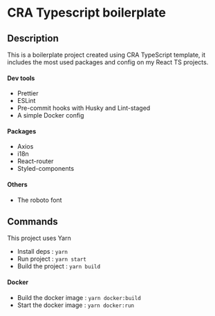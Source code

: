 # CRA Typescript boilerplate

## Description

This is a boilerplate project created using CRA TypeScript template, it includes the most used
packages and config on my React TS projects.

#### Dev tools

- Prettier
- ESLint
- Pre-commit hooks with Husky and Lint-staged
- A simple Docker config

#### Packages

- Axios
- i18n
- React-router
- Styled-components

#### Others

- The roboto font

## Commands

This project uses Yarn

- Install deps : `yarn`
- Run project : `yarn start`
- Build the project : `yarn build`

#### Docker

- Build the docker image : `yarn docker:build`
- Start the docker image : `yarn docker:run`
